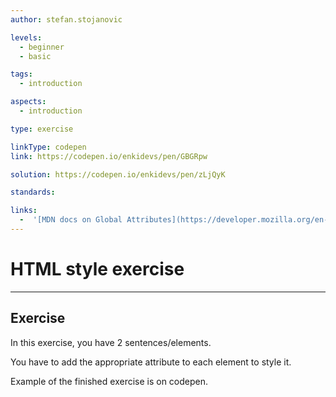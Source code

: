 ```yaml
---
author: stefan.stojanovic

levels:
  - beginner
  - basic

tags:
  - introduction

aspects:
  - introduction

type: exercise

linkType: codepen
link: https://codepen.io/enkidevs/pen/GBGRpw

solution: https://codepen.io/enkidevs/pen/zLjQyK

standards:

links:
  -  '[MDN docs on Global Attributes](https://developer.mozilla.org/en-US/docs/Web/HTML/Global_attributes){website}'
---
```

# HTML style exercise
---
 
## Exercise
In this exercise, you have 2 sentences/elements.

You have to add the appropriate attribute to each element to style it.

Example of the finished exercise is on codepen.


